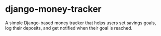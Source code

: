 # django-money-tracker
A simple Django-based money tracker that helps users set savings goals, log their deposits, and get notified when their goal is reached.
